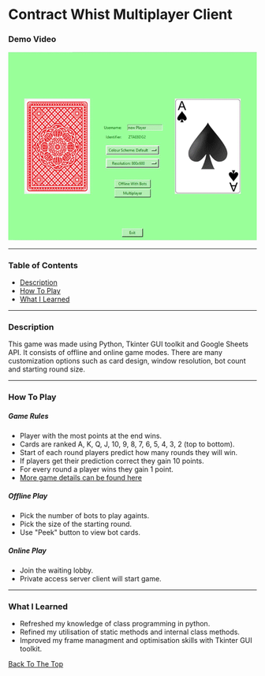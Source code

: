 # Contract Whist Multiplayer Client

### Demo Video
![](https://github.com/stevenbuttifint/contract-whist-multiplayer-client/blob/main/res/images/screenshots/offline_demo.gif?raw=true)

---

### Table of Contents
- [Description](#description)
- [How To Play](#how-to-play)
- [What I Learned](#what-i-learned)

---

### Description

This game was made using Python, Tkinter GUI toolkit and Google Sheets API. It consists of offline and online game modes. There are many customization options such as card design, window resolution, bot count and starting round size. 

---

### How To Play

##### Game Rules
- Player with the most points at the end wins.
- Cards are ranked A, K, Q, J, 10, 9, 8, 7, 6, 5, 4, 3, 2 (top to bottom).
- Start of each round players predict how many rounds they will win.
- If players get their prediction correct they gain 10 points.
- For every round a player wins they gain 1 point.
- [More game details can be found here](https://www.fgbradleys.com/rules/rules4/Contract%20Whist%20-%20rules.pdf)

##### Offline Play
- Pick the number of bots to play againts.
- Pick the size of the starting round.
- Use "Peek" button to view bot cards.

##### Online Play
- Join the waiting lobby.
- Private access server client will start game.

---

### What I Learned

- Refreshed my knowledge of class programming in python.
- Refined my utilisation of static methods and internal class methods.
- Improved my frame managment and optimisation skills with Tkinter GUI toolkit.

[Back To The Top](#contract-whist-multiplayer-client)